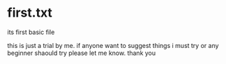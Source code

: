# first.txt
its first basic file

this is just a trial by me.
if anyone want to suggest things i must try or any beginner shaould try please let me know.
thank you
